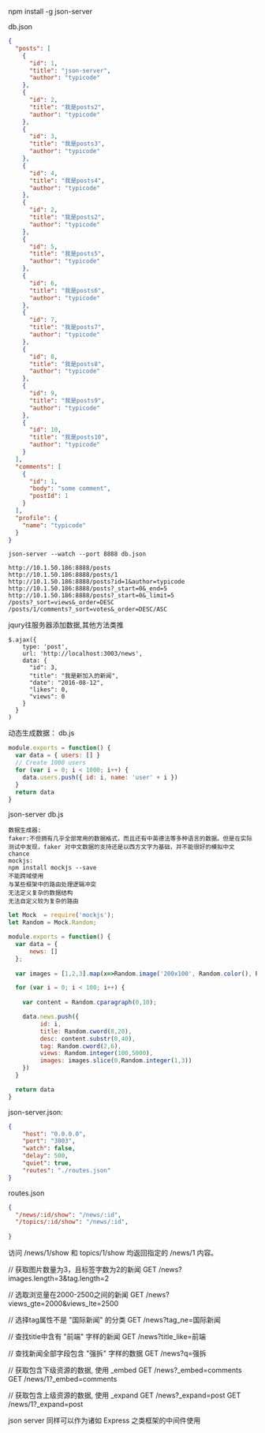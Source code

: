 
npm install -g json-server

db.json
```json
{
  "posts": [
    {
      "id": 1,
      "title": "json-server",
      "author": "typicode"
    },
    {
      "id": 2,
      "title": "我是posts2",
      "author": "typicode"
    },
    {
      "id": 3,
      "title": "我是posts3",
      "author": "typicode"
    },
    {
      "id": 4,
      "title": "我是posts4",
      "author": "typicode"
    },
    {
      "id": 2,
      "title": "我是posts2",
      "author": "typicode"
    },
    {
      "id": 5,
      "title": "我是posts5",
      "author": "typicode"
    },
    {
      "id": 6,
      "title": "我是posts6",
      "author": "typicode"
    },
    {
      "id": 7,
      "title": "我是posts7",
      "author": "typicode"
    },
    {
      "id": 8,
      "title": "我是posts8",
      "author": "typicode"
    },
    {
      "id": 9,
      "title": "我是posts9",
      "author": "typicode"
    },
    {
      "id": 10,
      "title": "我是posts10",
      "author": "typicode"
    }
  ],
  "comments": [
    {
      "id": 1,
      "body": "some comment",
      "postId": 1
    }
  ],
  "profile": {
    "name": "typicode"
  }
}
```
```
json-server --watch --port 8888 db.json

http://10.1.50.186:8888/posts
http://10.1.50.186:8888/posts/1
http://10.1.50.186:8888/posts?id=1&author=typicode
http://10.1.50.186:8888/posts?_start=0&_end=5
http://10.1.50.186:8888/posts?_start=0&_limit=5
/posts?_sort=views&_order=DESC
/posts/1/comments?_sort=votes&_order=DESC/ASC
```

jqury往服务器添加数据,其他方法类推
```jqury
$.ajax({
    type: 'post',
    url: 'http://localhost:3003/news',
    data: {
      "id": 3,
      "title": "我是新加入的新闻",
      "date": "2016-08-12",
      "likes": 0,
      "views": 0
    }
  }
)
```

动态生成数据：
db.js
```js
module.exports = function() {
  var data = { users: [] }
  // Create 1000 users
  for (var i = 0; i < 1000; i++) {
    data.users.push({ id: i, name: 'user' + i })
  }
  return data
}
```
json-server db.js
```
数据生成器:
faker:不但拥有几乎全部常用的数据格式，而且还有中英德法等多种语言的数据。但是在实际测试中发现，faker 对中文数据的支持还是以西方文字为基础，并不能很好的模拟中文
chance
mockjs:
npm install mockjs --save
不能跨域使用
与某些框架中的路由处理逻辑冲突
无法定义复杂的数据结构
无法自定义较为复杂的路由
```

```js
let Mock  = require('mockjs');
let Random = Mock.Random;

module.exports = function() {
  var data = { 
      news: []
  };
  
  var images = [1,2,3].map(x=>Random.image('200x100', Random.color(), Random.word(2,6)));

  for (var i = 0; i < 100; i++) {
      
    var content = Random.cparagraph(0,10);

    data.news.push({
         id: i, 
         title: Random.cword(8,20),
         desc: content.substr(0,40),
         tag: Random.cword(2,6),
         views: Random.integer(100,5000),
         images: images.slice(0,Random.integer(1,3))
    })
  }

  return data
}
```

json-server.json:
```json
{
    "host": "0.0.0.0",
    "port": "3003",
    "watch": false,
    "delay": 500,
    "quiet": true,
    "routes": "./routes.json"
}
```

routes.json
```json
{
  "/news/:id/show": "/news/:id",
  "/topics/:id/show": "/news/:id",
    
}
```
访问 /news/1/show 和 topics/1/show 均返回指定的 /news/1 内容。

// 获取图片数量为3，且标签字数为2的新闻
GET /news?images.length=3&tag.length=2

// 选取浏览量在2000-2500之间的新闻
GET /news?views_gte=2000&views_lte=2500

// 选择tag属性不是 "国际新闻" 的分类
GET /news?tag_ne=国际新闻

// 查找title中含有 "前端" 字样的新闻 
GET /news?title_like=前端

// 查找新闻全部字段包含 "强拆" 字样的数据
GET /news?q=强拆

// 获取包含下级资源的数据, 使用 _embed
GET /news?_embed=comments
GET /news/1?_embed=comments

// 获取包含上级资源的数据, 使用 _expand
GET /news?_expand=post
GET /news/1?_expand=post

json server 同样可以作为诸如 Express 之类框架的中间件使用


